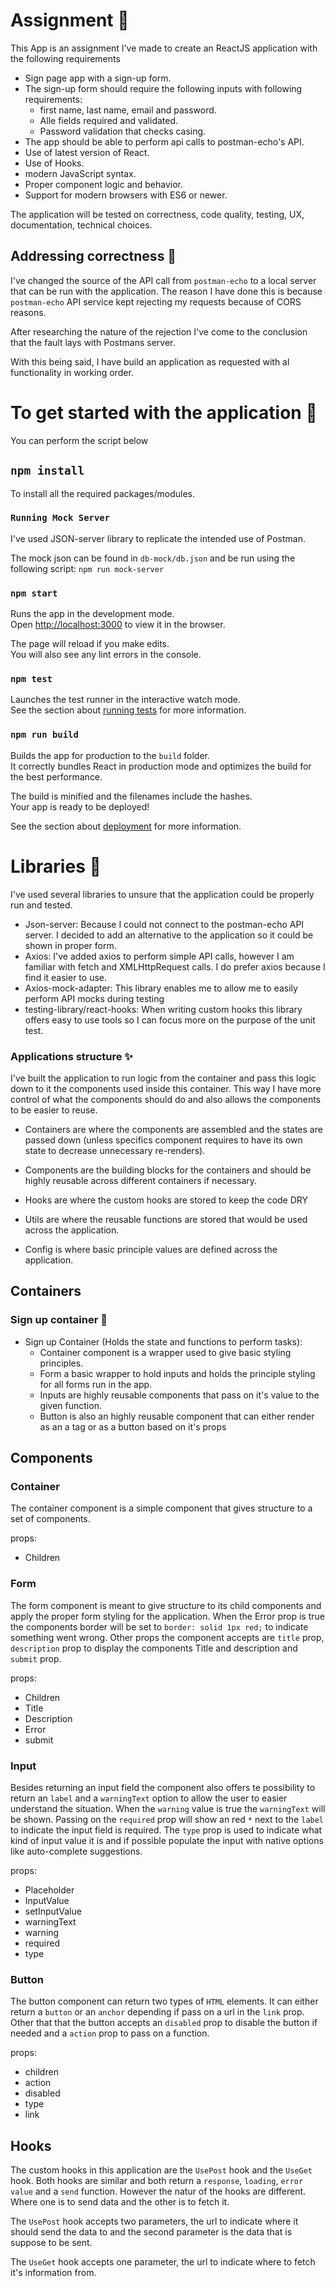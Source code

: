 # Assignment 🚀
This App is an assignment I've made to create an ReactJS application with the following requirements

- Sign page app with a sign-up form.
- The sign-up form should require the following inputs with following requirements:
    - first name, last name, email and password.
    - Alle fields required and validated.
    - Password validation that checks casing.
- The app should be able to perform api calls to postman-echo's API.
- Use of latest version of React.
- Use of Hooks.
- modern JavaScript syntax.
- Proper component logic and behavior.
- Support for modern browsers with ES6 or newer.

The application will be tested on correctness, code quality, testing, UX, documentation, technical choices.

## Addressing correctness 🚧 
I've changed the source of the API call from `postman-echo` to a local server that can be run with the application. The reason I have done this is because `postman-echo` API service kept rejecting my requests because of CORS reasons. 

After researching the nature of the rejection I've come to the conclusion that the fault lays with Postmans server.

With this being said, I have build an application as requested with al functionality in working order.

# To get started with the application 💼

You can perform the script below

## `npm install`

To install all the required packages/modules.

### `Running Mock Server`

I've used JSON-server library to replicate the intended use of Postman.

The mock json can be found in `db-mock/db.json` and be run using the following script: `npm run mock-server`

### `npm start`

Runs the app in the development mode.\
Open [http://localhost:3000](http://localhost:3000) to view it in the browser.

The page will reload if you make edits.\
You will also see any lint errors in the console.


### `npm test`

Launches the test runner in the interactive watch mode.\
See the section about [running tests](https://facebook.github.io/create-react-app/docs/running-tests) for more information.

### `npm run build`

Builds the app for production to the `build` folder.\
It correctly bundles React in production mode and optimizes the build for the best performance.

The build is minified and the filenames include the hashes.\
Your app is ready to be deployed!

See the section about [deployment](https://facebook.github.io/create-react-app/docs/deployment) for more information.


# Libraries 🔧
I've used several libraries to unsure that the application could be properly run and tested.

- Json-server: Because I could not connect to the postman-echo API server. I decided to add an alternative to the application so it could be shown in proper form.
- Axios: I've added axios to perform simple API calls, however I am familiar with fetch and XMLHttpRequest calls. I do prefer axios because I find it easier to use.
- Axios-mock-adapter: This library enables me to allow me to easily perform API mocks during testing
- testing-library/react-hooks: When writing custom hooks this library offers easy to use tools so I can focus more on the purpose of the unit test.



### Applications structure ✨

I've built the application to run logic from the container and pass this logic down to it the components used inside this container.
This way I have more control of what the components should do and also allows the components to be easier to reuse.

- Containers are where the components are assembled and the states are passed down (unless specifics component requires to have its own state to decrease unnecessary re-renders).

- Components are the building blocks for the containers and should be highly reusable across different containers if necessary. 

- Hooks are where the custom hooks are stored to keep the code DRY

- Utils are where the reusable functions are stored that would be used across the application.

- Config is where basic principle values are defined across the application.

## Containers

### Sign up container 🔖

- Sign up Container (Holds the state and functions to perform tasks):
    - Container component is a wrapper used to give basic styling principles.
    - Form a basic wrapper to hold inputs and holds the principle styling for all forms run in the app.
    - Inputs are highly reusable components that pass on it's value to the given function.
    - Button is also an highly reusable component that can either render as an a tag or as a button based on it's props

## Components

### Container
The container component is a simple component that gives structure to a set of components.

props:
- Children

### Form
The form component is meant to give structure to its child components and apply the proper form styling for the application.
When the Error prop is true the components border will be set to `border: solid 1px red;` to indicate something went wrong.
Other props the component accepts are `title` prop, `description` prop to display the components Title and description and `submit` prop. 

props:
- Children
- Title
- Description
- Error
- submit

### Input
Besides returning an input field the component also offers te possibility to return an `label` and a `warningText` option to allow the user to easier understand the situation.
When the `warning` value is true the `warningText` will  be shown. Passing on the `required` prop will show an  red `*` next to the `label` to indicate the input field is required.
The `type` prop is used to indicate what kind of input value it is and if possible populate the input with native options like auto-complete suggestions.

props:
- Placeholder
- InputValue
- setInputValue
- warningText
- warning
- required
- type

### Button
The button component can return two types of `HTML` elements. It can either return a `button` or an `anchor` depending if pass on a url in the `link` prop.
Other that that the button accepts an `disabled` prop to disable the button if needed and a `action` prop to pass on a function.

props:
- children
- action
- disabled
- type
- link


## Hooks 
The custom hooks in this application are the `UsePost` hook and the `UseGet` hook. Both hooks are similar and both return a `response`, `loading`, `error` `value` and a `send` function. However the natur of the hooks are different. Where one is to send data and the other is to fetch it.

The `UsePost` hook accepts two parameters, the url to indicate where it should send the data to and the second parameter is the  data that is suppose to be sent.

The `UseGet` hook accepts one parameter, the url to indicate where to fetch it's information from.